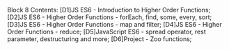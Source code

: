 Block 8 Contents:
[D1]JS ES6 - Introduction to Higher Order Functions;
[D2]JS ES6 - Higher Order Functions - forEach, find, some, every, sort;
[D3]JS ES6 - Higher Order Functions - map and filter;
[D4]JS ES6 - Higher Order Functions - reduce;
[D5]JavaScript ES6 - spread operator, rest parameter, destructuring and more;
[D6]Project - Zoo functions;
